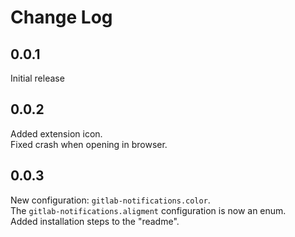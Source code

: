# Change Log

## 0.0.1
Initial release

## 0.0.2
Added extension icon.  
Fixed crash when opening in browser.

## 0.0.3
New configuration: `gitlab-notifications.color`.  
The `gitlab-notifications.aligment` configuration is now an enum.  
Added installation steps to the "readme".  
